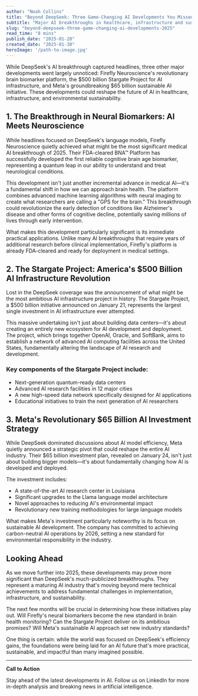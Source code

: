 ```yaml
---  
author: "Noah Collins"  
title: "Beyond DeepSeek: Three Game-Changing AI Developments You Missed This Week"  
subtitle: "Major AI breakthroughs in healthcare, infrastructure and sustainability flying under the radar"  
slug: "beyond-deepseek-three-game-changing-ai-developments-2025"  
read_time: "8 mins"  
publish_date: "2025-01-28"  
created_date: "2025-01-30"  
heroImage: '/path-to-image.jpg'  
---  
```


While DeepSeek's AI breakthrough captured headlines, three other major developments went largely unnoticed: Firefly Neuroscience's revolutionary brain biomarker platform, the $500 billion Stargate Project for AI infrastructure, and Meta's groundbreaking $65 billion sustainable AI initiative. These developments could reshape the future of AI in healthcare, infrastructure, and environmental sustainability. 

## 1. The Breakthrough in Neural Biomarkers: AI Meets Neuroscience

While headlines focused on DeepSeek's language models, Firefly Neuroscience quietly achieved what might be the most significant medical AI breakthrough of 2025. Their FDA-cleared BNA™ Platform has successfully developed the first reliable cognitive brain age biomarker, representing a quantum leap in our ability to understand and treat neurological conditions.

This development isn't just another incremental advance in medical AI—it's a fundamental shift in how we can approach brain health. The platform combines advanced machine learning algorithms with neural imaging to create what researchers are calling a "GPS for the brain." This breakthrough could revolutionize the early detection of conditions like Alzheimer's disease and other forms of cognitive decline, potentially saving millions of lives through early intervention.

What makes this development particularly significant is its immediate practical applications. Unlike many AI breakthroughs that require years of additional research before clinical implementation, Firefly's platform is already FDA-cleared and ready for deployment in medical settings.

## 2. The Stargate Project: America's $500 Billion AI Infrastructure Revolution

Lost in the DeepSeek coverage was the announcement of what might be the most ambitious AI infrastructure project in history. The Stargate Project, a $500 billion initiative announced on January 21, represents the largest single investment in AI infrastructure ever attempted.

This massive undertaking isn't just about building data centers—it's about creating an entirely new ecosystem for AI development and deployment. The project, which brings together OpenAI, Oracle, and SoftBank, aims to establish a network of advanced AI computing facilities across the United States, fundamentally altering the landscape of AI research and development.

### Key components of the Stargate Project include:
- Next-generation quantum-ready data centers
- Advanced AI research facilities in 12 major cities
- A new high-speed data network specifically designed for AI applications
- Educational initiatives to train the next generation of AI researchers

## 3. Meta's Revolutionary $65 Billion AI Investment Strategy

While DeepSeek dominated discussions about AI model efficiency, Meta quietly announced a strategic pivot that could reshape the entire AI industry. Their $65 billion investment plan, revealed on January 24, isn't just about building bigger models—it's about fundamentally changing how AI is developed and deployed.

The investment includes:
- A state-of-the-art AI research center in Louisiana
- Significant upgrades to the Llama language model architecture
- Novel approaches to reducing AI's environmental impact
- Revolutionary new training methodologies for large language models

What makes Meta's investment particularly noteworthy is its focus on sustainable AI development. The company has committed to achieving carbon-neutral AI operations by 2026, setting a new standard for environmental responsibility in the industry.

## Looking Ahead

As we move further into 2025, these developments may prove more significant than DeepSeek's much-publicized breakthroughs. They represent a maturing AI industry that's moving beyond mere technical achievements to address fundamental challenges in implementation, infrastructure, and sustainability.

The next few months will be crucial in determining how these initiatives play out. Will Firefly's neural biomarkers become the new standard in brain health monitoring? Can the Stargate Project deliver on its ambitious promises? Will Meta's sustainable AI approach set new industry standards?

One thing is certain: while the world was focused on DeepSeek's efficiency gains, the foundations were being laid for an AI future that's more practical, sustainable, and impactful than many imagined possible.

---  

**Call to Action**

Stay ahead of the latest developments in AI. Follow us on LinkedIn for more in-depth analysis and breaking news in artificial intelligence.